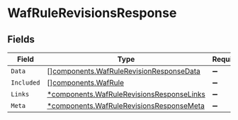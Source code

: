 # WafRuleRevisionsResponse


## Fields

| Field                                                                                                 | Type                                                                                                  | Required                                                                                              | Description                                                                                           |
| ----------------------------------------------------------------------------------------------------- | ----------------------------------------------------------------------------------------------------- | ----------------------------------------------------------------------------------------------------- | ----------------------------------------------------------------------------------------------------- |
| `Data`                                                                                                | [][components.WafRuleRevisionResponseData](../../models/components/wafrulerevisionresponsedata.md)    | :heavy_minus_sign:                                                                                    | N/A                                                                                                   |
| `Included`                                                                                            | [][components.WafRule](../../models/components/wafrule.md)                                            | :heavy_minus_sign:                                                                                    | N/A                                                                                                   |
| `Links`                                                                                               | [*components.WafRuleRevisionsResponseLinks](../../models/components/wafrulerevisionsresponselinks.md) | :heavy_minus_sign:                                                                                    | N/A                                                                                                   |
| `Meta`                                                                                                | [*components.WafRuleRevisionsResponseMeta](../../models/components/wafrulerevisionsresponsemeta.md)   | :heavy_minus_sign:                                                                                    | N/A                                                                                                   |